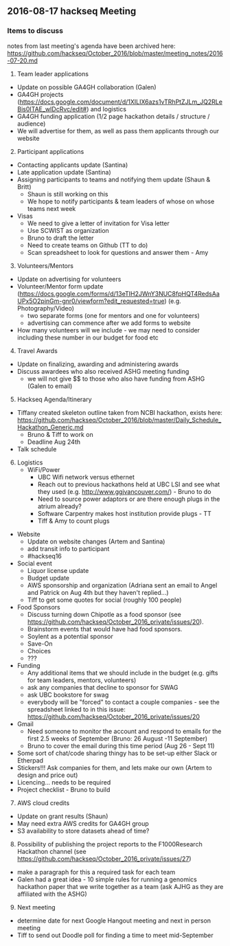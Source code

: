 ## 2016-08-17 hackseq Meeting

### Items to discuss
notes from last meeting's agenda have been archived here: https://github.com/hackseq/October_2016/blob/master/meeting_notes/2016-07-20.md

1. Team leader applications 
  - Update on possible GA4GH collaboration (Galen)
  - GA4GH projects (https://docs.google.com/document/d/1XILIX6azs1vTRhPtZJLm_JQ2RLeBis0ITAE_wIDcRvc/edit#) and logistics 
  - GA4GH funding application (1/2 page hackathon details / structure / audience)
  - We will advertise for them, as well as pass them applicants through our website

2. Participant applications
  - Contacting applicants update (Santina)
  - Late application update (Santina)
  - Assigning participants to teams and notifying them update (Shaun & Britt)
    - Shaun is still working on this
    - We hope to notify participants & team leaders of whose on whose teams next week
  - Visas
    - We need to give a letter of invitation for Visa letter
    - Use SCWIST as organization
    - Bruno to draft the letter
    - Need to create teams on Github (TT to do)
    - Scan spreadsheet to look for questions and answer them - Amy

3. Volunteers/Mentors
  - Update on advertising for volunteers
  - Volunteer/Mentor form update (https://docs.google.com/forms/d/13eTIH2JWnY3NUC8fpHQT4RedsAaUPx5O2pinGm-gnr0/viewform?edit_requested=true) (e.g. Photography/Video)
      - two separate forms (one for mentors and one for volunteers)
      - advertising can commence after we add forms to website
  - How many volunteers will we include - we may need to consider including these number in our budget for food etc

4. Travel Awards
  - Update on finalizing, awarding and administering awards
  - Discuss awardees who also received ASHG meeting funding
      - we will not give $$ to those who also have funding from ASHG (Galen to email)

5. Hackseq Agenda/Itinerary
  - Tiffany created skeleton outline taken from NCBI hackathon, exists here:               https://github.com/hackseq/October_2016/blob/master/Daily_Schedule_Hackathon_Generic.md
      - Bruno & Tiff to work on
      - Deadline Aug 24th
  - Talk schedule

6. Logistics
    - WiFi/Power
      - UBC Wifi network versus ethernet 
      - Reach out to previous hackathons held at UBC LSI and see what they used (e.g. http://www.ggjvancouver.com/) - Bruno to do
      - Need to source power adaptors or are there enough plugs in the atrium already?
      - Software Carpentry makes host institution provide plugs - TT
      - Tiff & Amy to count plugs
  - Website
      - Update on website changes  (Artem and Santina) 
      - add transit info to participant
      - #hackseq16
  - Social event
      - Liquor license update
      - Budget update
      - AWS sponsorship and organization (Adriana sent an email to Angel and Patrick on Aug 4th but they haven't replied...)
      - Tiff to get some quotes for social (roughly 100 people)
  - Food Sponsors
      - Discuss turning down Chipotle as a food sponsor (see https://github.com/hackseq/October_2016_private/issues/20).
      - Brainstorm events that would have had food sponsors.
      - Soylent as a potential sponsor
      - Save-On
      - Choices
      - ???
  - Funding
      - Any additional items that we should include in the budget (e.g. gifts for team leaders, mentors, volunteers)
      - ask any companies that decline to sponsor for SWAG
      - ask UBC bookstore for swag
      - everybody will be "forced" to contact a couple companies - see the spreadsheet linked to in this issue: https://github.com/hackseq/October_2016_private/issues/20
  - Gmail 
      - Need someone to monitor the account and respond to emails for the first 2.5 weeks of September (Bruno: 26 August -11 September)
      - Bruno to cover the email during this time period (Aug 26 - Sept 11)
  - Some sort of chat/code sharing thingy has to be set-up
either Slack or Etherpad
  - Stickers!!! Ask companies for them, and lets make our own (Artem to design and price out)
  - Licencing... needs to be required
  - Project checklist - Bruno to build

7. AWS cloud credits 
  - Update on grant results (Shaun) 
  - May need extra AWS credits for GA4GH group
  - S3 availability to store datasets ahead of time?

8. Possibility of publishing the project reports to the F1000Research Hackathon channel (see https://github.com/hackseq/October_2016_private/issues/27)
  - make a paragraph for this a required task for each team
  - Galen had a great idea - 10 simple rules for running a genomics hackathon paper that we write together as a team (ask AJHG as they are affiliated with the ASHG)

9. Next meeting
  - determine date for next Google Hangout meeting and next in person meeting
  - Tiff to send out Doodle poll for finding a time to meet mid-September
